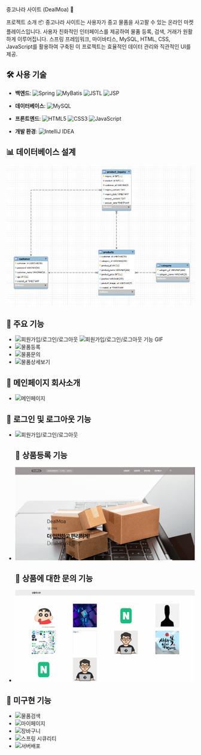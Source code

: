 중고나라 사이트 (DealMoa) 🌟

프로젝트 소개 📦
중고나라 사이트는 사용자가 중고 물품을 사고팔 수 있는 온라인 마켓플레이스입니다. 사용자 친화적인 인터페이스를 제공하여 물품 등록, 검색, 거래가 원활하게 이루어집니다. 스프링 프레임워크, 마이바티스, MySQL, HTML, CSS, JavaScript를 활용하여 구축된 이 프로젝트는 효율적인 데이터 관리와 직관적인 UI를 제공.


## 🛠 사용 기술

- **백엔드**: 
  ![Spring](https://img.shields.io/badge/Spring-6DB33F?style=flat&logo=spring&logoColor=white)
  ![MyBatis](https://img.shields.io/badge/MyBatis-1E1E1E?style=flat&logo=mybatis&logoColor=white)
  ![JSTL](https://img.shields.io/badge/JSTL-F7A000?style=flat&logo=apache&logoColor=white)
  ![JSP](https://img.shields.io/badge/JSP-0076A8?style=flat&logo=java&logoColor=white)

- **데이터베이스**: 
  ![MySQL](https://img.shields.io/badge/MySQL-4479A1?style=flat&logo=mysql&logoColor=white)

- **프론트엔드**: 
  ![HTML5](https://img.shields.io/badge/HTML5-E34F26?style=flat&logo=html5&logoColor=white)
  ![CSS3](https://img.shields.io/badge/CSS3-1572B6?style=flat&logo=css3&logoColor=white)
  ![JavaScript](https://img.shields.io/badge/JavaScript-F7DF1E?style=flat&logo=javascript&logoColor=black)

- **개발 환경**: 
  ![IntelliJ IDEA](https://img.shields.io/badge/IntelliJ_IDEA-000000?style=flat&logo=intellij-idea&logoColor=white)


 ## 📊 데이터베이스 설계

![디비 설계](./DB.PNG)



## 🚀 주요 기능

- ![회원가입/로그인/로그아웃](https://img.shields.io/badge/회원가입%2F로그인%2F로그아웃-안전한_사용자_인증_시스템-6DB33F?style=flat&logo=login&logoColor=white)
  ![회원가입/로그인/로그아웃 기능 GIF](https://example.com/signup-login-logout.gif)
- ![물품등록](https://img.shields.io/badge/물품등록-판매자가_물품을_쉽게_등록_하고_관리-1E1E1E?style=flat&logo=inventory&logoColor=white)
- ![물품문의](https://img.shields.io/badge/물품문의-구매자가_궁금사항_있으면_문의-FF8C00?style=flat&logo=help&logoColor=white)
- ![물품상세보기](https://img.shields.io/badge/물품상세보기-물품의_상세_정보_및_사진_확인-0076A8?style=flat&logo=photo&logoColor=white)

 ## 🚀 메인페이지 회사소개
 - ![메인페이지](./mainpage.gif)


 ## 🚀 로그인 및 로그아웃 기능
- ![회원가입/로그인/로그아웃](./login_logout.gif)

  
  ## 🚀 상품등록 기능
- ![물품등록](./product_register.gif)

    ## 🚀 상품에 대한 문의 기능
- ![메인페이지](./product_commuity.gif)




## 🚀 미구현 기능

- ![물품검색](https://img.shields.io/badge/물품검색-카테고리%2F키워드로_물품_검색-FF6347?style=flat&logo=search&logoColor=white)
- ![마이페이지](https://img.shields.io/badge/마이페이지-판매%2F구매_내역_확인-32CD32?style=flat&logo=user&logoColor=white)
- ![장바구니](https://img.shields.io/badge/장바구니-물건_장바구니_담기-FF1493?style=flat&logo=shopping-cart&logoColor=white)
- ![스프링 시큐리티](https://img.shields.io/badge/스프링%20시큐리티-Spring_Security-6DB33F?style=flat&logo=spring&logoColor=white)
- ![서버배포](https://img.shields.io/badge/서버배포-배포_및_운영-FF8C00?style=flat&logo=cloud&logoColor=white)
